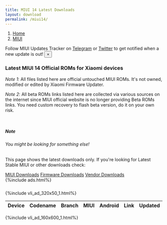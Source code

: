 ```yaml
---
title: MIUI 14 Latest Downloads
layout: download
permalink: /miui14/
---
```


<script type="text/javascript" src="/assets/js/miui_beta.js"></script>
<nav aria-label="breadcrumb">
    <ol class="breadcrumb">
        <li class="breadcrumb-item"><a href="/">Home</a></li>
        <li class="breadcrumb-item active" aria-current="page"><a href="/miui/">MIUI</a></li>
    </ol>
</nav>
<div class="alert alert-primary alert-dismissible fade show" role="alert">
    Follow MIUI Updates Tracker on <a href="https://t.me/MIUIUpdatesTracker" class="alert-link">Telegram</a>
    or <a href="https://twitter.com/MiFwUpdater" class="alert-link">Twitter</a> to get notified when a new update is
    out!
    <button type="button" class="close" data-dismiss="alert" aria-label="Close">
        <span aria-hidden="true">&times;</span>
    </button>
</div>

### Latest MIUI 14 Official ROMs for Xiaomi devices

_Note 1_: All files listed here are official untouched MIUI ROMs. It's not owned, modified or edited by Xiaomi Firmware
Updater.

_Note 2_: All beta ROMs links listed here are collected via various sources on the internet since MIUI official website is no
longer providing Beta ROMs links. You need custom recovery to flash beta version, do it on your own risk.

<br />
<div class="card">
    <div class="card-body">
        <h5 class="card-title">Note</h5>
        <h6 class="card-subtitle mb-2 text-muted">You might be looking for something else!</h6>
        <p class="card-text">This page shows the latest downloads only.
            If you're looking for Latest Stable MIUI or other downloads check:</p>
        <a href="/miui/" class="card-link">MIUI Downloads</a>
        <a href="/firmware/" class="card-link">Firmware Downloads</a>
        <a href="/vendor/" class="card-link">Vendor Downloads</a>
    </div>
</div>
{%include ads.html%}
<div class="row justify-content-center">
    <div class="col-10">
        <div class="table-responsive-md" style="margin-top: 25px;">
            {%include vli_ad_320x50_1.html%}
            <table id="miui" class="display dt-responsive nowrap compact table table-striped table-hover table-sm">
                <thead class="thead-dark">
                    <tr>
                        <th data-ref="device">Device</th>
                        <th data-ref="codename">Codename</th>
                        <th data-ref="branch">Branch</th>
                        <th data-ref="miui">MIUI</th>
                        <th data-ref="android">Android</th>
                        <th data-ref="link">Link</th>
                        <th data-ref="date">Updated</th>
                    </tr>
                </thead>
                <script>loadMiuiChinaBeta('miui14')</script>
            </table>
        </div>
    </div>
    {%include vli_ad_160x600_1.html%}
</div>
